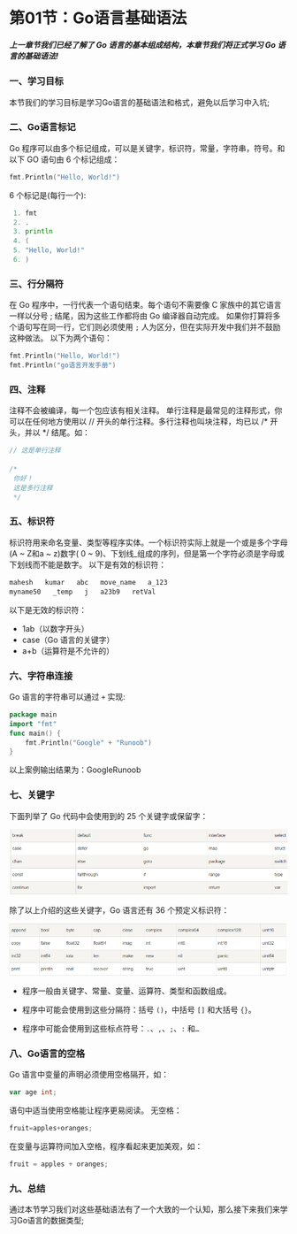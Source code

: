 # 第01节：Go语言基础语法

##### 上一章节我们已经了解了 Go 语言的基本组成结构，本章节我们将正式学习 Go 语言的基础语法!

### 一、学习目标

本节我们的学习目标是学习Go语言的基础语法和格式，避免以后学习中入坑;

### 二、Go语言标记

Go 程序可以由多个标记组成，可以是关键字，标识符，常量，字符串，符号。和以下 GO 语句由 6 个标记组成：

```go
fmt.Println("Hello, World!")
```

6 个标记是(每行一个):

```go
 1. fmt
 2. .
 3. println
 4. (
 5. "Hello, World!"
 6. )
```

### 三、行分隔符

在 Go 程序中，一行代表一个语句结束。每个语句不需要像 C 家族中的其它语言一样以分号 ; 结尾，因为这些工作都将由 Go 编译器自动完成。
如果你打算将多个语句写在同一行，它们则必须使用 `;` 人为区分，但在实际开发中我们并不鼓励这种做法。
以下为两个语句：

```go
fmt.Println("Hello, World!")
fmt.Println("go语言开发手册")
```

### 四、注释

注释不会被编译，每一个包应该有相关注释。
单行注释是最常见的注释形式，你可以在任何地方使用以 // 开头的单行注释。多行注释也叫块注释，均已以 /* 开头，并以 */ 结尾。如：

```go
// 这是单行注释

/*
 你好！
 这是多行注释
 */
```

### 五、标识符

标识符用来命名变量、类型等程序实体。一个标识符实际上就是一个或是多个字母(A ~ Z和a ~ z)数字( 0 ~ 9)、下划线_组成的序列，但是第一个字符必须是字母或下划线而不能是数字。
以下是有效的标识符：

```go
mahesh   kumar   abc   move_name   a_123
myname50   _temp   j   a23b9   retVal
```

 以下是无效的标识符：

* 1ab（以数字开头）
* case（Go 语言的关键字）
* a+b（运算符是不允许的）

### 六、字符串连接

Go 语言的字符串可以通过 `+` 实现:

```go
package main
import "fmt"
func main() {
    fmt.Println("Google" + "Runoob")
}
```

以上案例输出结果为：GoogleRunoob

### 七、关键字

下面列举了 Go 代码中会使用到的 25 个关键字或保留字：

![images](../images/0201_Keyword.png)

除了以上介绍的这些关键字，Go 语言还有 36 个预定义标识符：

![images](../images/0201_identifier.png)

* 程序一般由关键字、常量、变量、运算符、类型和函数组成。

* 程序中可能会使用到这些分隔符：括号 `()`，中括号 `[]` 和大括号 `{}`。

* 程序中可能会使用到这些标点符号：`.`、`,`、`;`、`:` 和`…`

### 八、Go语言的空格

Go 语言中变量的声明必须使用空格隔开，如：

```go
var age int;
```

语句中适当使用空格能让程序更易阅读。
无空格：

```go
fruit=apples+oranges;
```

在变量与运算符间加入空格，程序看起来更加美观，如：

```go
fruit = apples + oranges; 
```

### 九、总结

通过本节学习我们对这些基础语法有了一个大致的一个认知，那么接下来我们来学习Go语言的数据类型;


